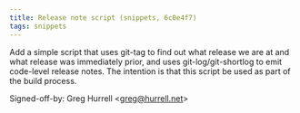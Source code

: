 ```yaml
---
title: Release note script (snippets, 6c0e4f7)
tags: snippets
---
```


Add a simple script that uses git-tag to find out what release we are at and what release was immediately prior, and uses git-log/git-shortlog to emit code-level release notes. The intention is that this script be used as part of the build process.

Signed-off-by: Greg Hurrell &lt;greg@hurrell.net&gt;
